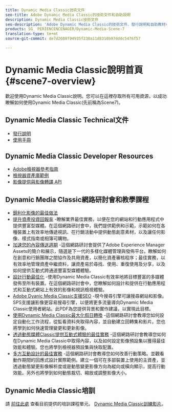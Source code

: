 ```yaml
---
title: Dynamic Media Classic技術文件
seo-title: Adobe Dynamic Media Classic的技術文件和自助說明
description: Dynamic Media Classic技術文件
seo-description: 'Adobe Dynamic Media Classic的技術文件、發行說明和自助教材(之前稱為Scene7) '
products: SG_ PERIENCENCENAGER/Dynamic-Media-Scene-7
translation-type: tm+mt
source-git-commit: de7d2608f94935f238a11d8310b97dddc5476f57

---
```



# Dynamic Media Classic說明首頁 {#scene7-overview}

歡迎使用Dynamic Media Classic說明。您可以在這裡存取所有可用資源，以成功瞭解如何使用Dynamic Media Classic(先前稱為Scene7)。

## Dynamic Media Classic Technical文件

* [發行說明](https://marketing.adobe.com/resources/help/en_US/s7/release_notes/index.html)
* [使用手冊](introduction.md)

## Dynamic Media Classic Developer Resources

* [Adobe檢視器參考指南](https://marketing.adobe.com/resources/help/en_US/s7/viewers_ref/index.html)
* [檢視器資產庫範例](https://landing.adobe.com/en/na/dynamic-media/ctir-2755/live-demos.html)
* [影像提供與影像轉譯 API](https://marketing.adobe.com/resources/help/en_US/s7/is_ir_api/index.html)

## Dynamic Media Classic網路研討會和教學課程

* [銳利化影像的最佳做法](https://marketing.adobe.com/resources/help/en_US/s7/sharpening/s7_sharpening_images.pdf)
* [提升資產投資回報率](https://adobecustomersuccess.adobeconnect.com/p5ar3hfrrec/?launcher=false&fcsContent=true&pbMode=normal&proto=true) -瞭解業界最佳實務，以便在您的網站和行動應用程式中提供豐富型媒體。在這個網路研討會中，我們提供範例和示範，示範如何在各種裝置上有效率地傳遞視訊、在行銷活動中提供動態創意素材，以及讓任何影像、樣式指南或相簿可購物。
* [加速您的內容傳送週期](https://adobecustomersuccess.adobeconnect.com/p88ducm9pqv/) -這個網路研討會提供了Adobe Experience Manager Assets的簡介和展示，隨選是下一代的多樣化媒體管理與發佈平台。瞭解如何在創意和行銷團隊之間協作及共用資產，以簡化資產審核程序；最佳實務，以有效率地管理資產中繼資料，讓資產易於尋找、使用、重復使用及分享，以及如何提供互動式跨通道豐富型媒體體驗。
* [設計行動最佳化](https://adobecustomersuccess.adobeconnect.com/p6oqd3wydif/?launcher=false&fcsContent=true&pbMode=normal&proto=true) -使用Dynamic Media Classic有效率地將目標豐富的多媒體發佈至所有裝置。在這個網路研討會中，您瞭解如何設計和提供在行動應用程式和互動式網站上有效的影像和視訊檢視體驗。
* [Adobe Dyanic Media Classic支援SEO](https://marketing.adobe.com/resources/help/en_US/s7/s7_seo.pdf) -現今搜尋引擎可讓搜尋網站和影像。SPS支援讓影像更容易搜尋引擎，以便將更多流量導向Dynamic Media Classic使用者網站。此PDF為您提供背景和實作建議，以實現此目標。
* [使用Dynamic Media Classic最大化假日轉換](https://adobecustomersuccess.adobeconnect.com/p32n1yr85c9/?proto=true) -這個網路研討會教導您如何設定自動化工作流程，從監看資料夾取得內容，並自動建立回轉集和影片。您也將學到如何快速管理變更和更新影像。
* [透過動態媒體Classic提供互動式體驗的最佳實務](http://seminars.adobeconnect.com/p7wb8ej3u6d/) -這個網路研討會教導您如何在Dynamic Media Classic中取得內容，以及如何設定影像預設集以獲得最佳效能和體驗。您也將學到檢視器預設集與快取配置。
* [多方互動設計的最佳實務](http://offers.adobe.com/en/na/marketing/landings/_40458_responsive_design_live_on_demand_webinar.html) -這個網路研討會教導您如何改善行動策略。並觀看動作期間的回應式設計實際範例。建立一個可在多部裝置上使用的主資產，並透過動態變更影像解析度或是動態變更影像方向為縱向或橫向顯示，提高行動效能。另外也將學到如何動態裁切、縮放或調整影像大小。

## Dynamic Media Classic培訓

請 [前往此處](http://training.adobe.com/training/courses.html#product=adobe-scene7) 查看目前提供的培訓課程單元。
[Dynamic Media Classic訓練影片](https://marketing.adobe.com/resources/help/en_US/s7/training-videos/)。
